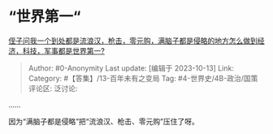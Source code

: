 # “世界第一“
[侄子问我一个到处都是流浪汉，枪击，零元购，满脑子都是侵略的地方怎么做到经济，科技，军事都是世界第一?](https://www.zhihu.com/question/614715103/answer/3248515092)

> Author: #0-Anonymity
> Last update: [编辑于 2023-10-13]
> Link:
> Category: #【答集】/13-百年未有之变局
> Tag: #4-世界史/4B-政治/国策
> 评论区:
> 泛讨论:

……

因为“满脑子都是侵略”把“流浪汉、枪击、零元购”压住了呀。
